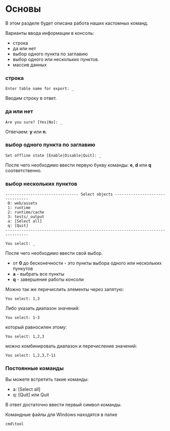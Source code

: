 Основы
===

В этом разделе будет описана работа наших кастомных команд. 

Варианты ввода информации в консоль:

* строка
* да или нет
* выбор одного пункта по заглавию
* выбор одного или нескольких пунктов.
* массив данных

### строка

```
Enter table name for export: _
```

Вводим строку в ответ.

### да или нет

```
Are you sure? [Yes|No]: _
```

Отвечаем: **y** или **n**.

### выбор одного пункта по заглавию

```
Set offline state [Enable|Disable|Quit]: _
```

После чего необходимо ввести первую букву команды: **e**, **d** или **q** соответственно.

### выбор нескольких пунктов

```
-------------------------------- Select objects --------------------------------
 0: web/assets
 1: runtime
 2: runtime/cache
 3: tests/_output
 a: [Select all]
 q: [Quit]
--------------------------------------------------------------------------------

You select: _
```

После чего необходимо ввести свой выбор.

* от **0** до бесконечности - это пункты выбора одного или нескольких пункутов
* **a** - выбрать все пункты
* **q** - завершение работы консоли

Можно так же перечислить элементы через запятую:

```
You select: 1,3
```

Либо указать диапазон значений:

```
You select: 1-3
```

который равносилен этому:

```
You select: 1,2,3
```

можно комбинировать диапазон и перечисление значений:

```
You select: 1,2,3,7-11
```

### Постоянные команды

Вы можете встретить такие команды:

* a: [Select all]
* q: [Quit] или Quit

В ответ достаточно ввести первый символ команды.

Командные файлы для Windows находятся в папке

```
cmd\tool
```
